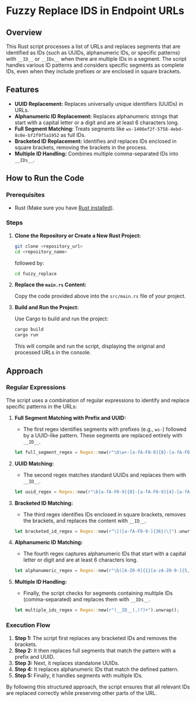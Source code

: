 # Fuzzy Replace IDS in Endpoint URLs

## Overview

This Rust script processes a list of URLs and replaces segments that are identified as IDs (such as UUIDs, alphanumeric IDs, or specific patterns) with `__ID__` or `__IDs__` when there are multiple IDs in a segment. The script handles various ID patterns and considers specific segments as complete IDs, even when they include prefixes or are enclosed in square brackets.

## Features

- **UUID Replacement:** Replaces universally unique identifiers (UUIDs) in URLs.
- **Alphanumeric ID Replacement:** Replaces alphanumeric strings that start with a capital letter or a digit and are at least 6 characters long.
- **Full Segment Matching:** Treats segments like `ws-1406ef2f-5758-4ebd-8c0e-bf2f9f5a1952` as full IDs.
- **Bracketed ID Replacement:** Identifies and replaces IDs enclosed in square brackets, removing the brackets in the process.
- **Multiple ID Handling:** Combines multiple comma-separated IDs into `__IDs__`.

## How to Run the Code

### Prerequisites

- Rust (Make sure you have [Rust installed](https://www.rust-lang.org/tools/install)).

### Steps

1. **Clone the Repository or Create a New Rust Project:**

   ```sh
   git clone <repository_url>
   cd <repository_name>
   ```

   followed by:

   ```sh
   cd fuzzy_replace
   ```

2. **Replace the `main.rs` Content:**

   Copy the code provided above into the `src/main.rs` file of your project.

3. **Build and Run the Project:**

   Use Cargo to build and run the project:

   ```sh
   cargo build
   cargo run
   ```

   This will compile and run the script, displaying the original and processed URLs in the console.

## Approach

### Regular Expressions

The script uses a combination of regular expressions to identify and replace specific patterns in the URLs:

1. **Full Segment Matching with Prefix and UUID:**
   - The first regex identifies segments with prefixes (e.g., `ws-`) followed by a UUID-like pattern. These segments are replaced entirely with `__ID__`.
   
   ```rust
   let full_segment_regex = Regex::new(r"\b\w+-[a-fA-F0-9]{8}-[a-fA-F0-9]{4}-[a-fA-F0-9]{4}-[a-fA-F0-9]{4}-[a-fA-F0-9]{12}\b").unwrap();
   ```

2. **UUID Matching:**
   - The second regex matches standard UUIDs and replaces them with `__ID__`.
   
   ```rust
   let uuid_regex = Regex::new(r"\b[a-fA-F0-9]{8}-[a-fA-F0-9]{4}-[a-fA-F0-9]{4}-[a-fA-F0-9]{4}-[a-fA-F0-9]{12}\b").unwrap();
   ```

3. **Bracketed ID Matching:**
   - The third regex identifies IDs enclosed in square brackets, removes the brackets, and replaces the content with `__ID__`.
   
   ```rust
   let bracketed_id_regex = Regex::new(r"\[([a-fA-F0-9-]{36})\]").unwrap();
   ```

4. **Alphanumeric ID Matching:**
   - The fourth regex captures alphanumeric IDs that start with a capital letter or digit and are at least 6 characters long.
   
   ```rust
   let alphanumeric_regex = Regex::new(r"\b([A-Z0-9]{1}[a-zA-Z0-9-]{5,})\b").unwrap();
   ```

5. **Multiple ID Handling:**
   - Finally, the script checks for segments containing multiple IDs (comma-separated) and replaces them with `__IDs__`.
   
   ```rust
   let multiple_ids_regex = Regex::new(r"(__ID__(,)?)+").unwrap();
   ```

### Execution Flow

1. **Step 1:** The script first replaces any bracketed IDs and removes the brackets.
2. **Step 2:** It then replaces full segments that match the pattern with a prefix and UUID.
3. **Step 3:** Next, it replaces standalone UUIDs.
4. **Step 4:** It replaces alphanumeric IDs that match the defined pattern.
5. **Step 5:** Finally, it handles segments with multiple IDs.

By following this structured approach, the script ensures that all relevant IDs are replaced correctly while preserving other parts of the URL.